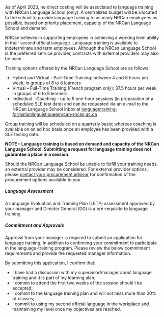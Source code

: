 ﻿As of April 2023, no direct costing will be associated to language training with NRCan Language School (only). A centralized budget will be allocated to the school to provide language training to as many NRCan employees as possible, based on priority placement, capacity of the NRCan Language School and demand.

NRCan believes in supporting employees in achieving a working level ability in their second official language. Language training is available to indeterminate and term employees. Although the NRCan Language School is the preferred service provider, contracts with external providers may also be used.

Training options offered by the NRCan Language School are as follows:

-  Hybrid and Virtual - Part-Time Training: between 4 and 8 hours per week, in groups of 6 to 8 learners
-  Virtual – Full-Time Training (French program only): 37.5 hours per week, in groups of 6 to 8 learners
-  Individual - Coaching – up to 5 one-hour sessions (in preparation of a scheduled SLE test date) and can be requested via an e-mail to the NRCan Language School inbox at [languagetraining-formationlinguistique@nrcan-rncan.gc.ca](mailto:languagetraining-formationlinguistique@nrcan-rncan.gc.ca)

Group training will be scheduled on a quarterly basis; whereas coaching is available on an ad hoc basis once an employee has been provided with a SLE testing date.

**NOTE – Language training is based on demand and capacity of the NRCan Language School. Submitting a request for language training does not guarantee a place in a session.**

Should the NRCan Language School be unable to fulfill your training needs, an external provider may be considered. For external provider options, please <u>[contact your procurement advisor](https://gcdocs.gc.ca/nrcan-rncan/llisapi.dll/link/19125621)</u> for confirmation of the procurement options available to you.


##### Language Assessment

A Language Evaluation and Training Plan (LETP) assessment approved by your manager and Director General (DG) is a pre-requisite to language training.

##### Commitment and Approvals

Approval from your manager is required to submit an application for language training, in addition to confirming your commitment to participate in the language-training program. Please review the below commitment requirements and provide the requested manager information.

By submitting this application, I confirm that:
- I have had a discussion with my supervisor/manager about language training and it is part of my learning plan;
- I commit to attend the first two weeks of the session should I be accepted;
- I commit to the language training plan and will not miss more than 20% of classes;
- I commit to using my second official language in the workplace and maintaining my level once my objectives are reached.
